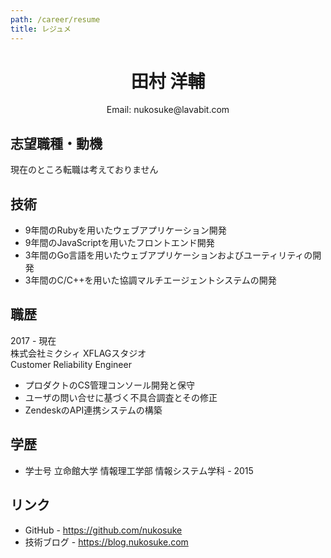 ```yaml
---
path: /career/resume
title: レジュメ
---
```


<div align='center'>
    <h1>田村 洋輔</h1>
    <p>Email: nukosuke@lavabit.com</p>
</div>

## 志望職種・動機
現在のところ転職は考えておりません

## 技術
- 9年間のRubyを用いたウェブアプリケーション開発
- 9年間のJavaScriptを用いたフロントエンド開発
- 3年間のGo言語を用いたウェブアプリケーションおよびユーティリティの開発
- 3年間のC/C++を用いた協調マルチエージェントシステムの開発

## 職歴
2017 - 現在  
株式会社ミクシィ XFLAGスタジオ  
Customer Reliability Engineer

- プロダクトのCS管理コンソール開発と保守
- ユーザの問い合せに基づく不具合調査とその修正
- ZendeskのAPI連携システムの構築

## 学歴
- 学士号 立命館大学 情報理工学部 情報システム学科 - 2015

## リンク
- GitHub - https://github.com/nukosuke
- 技術ブログ - https://blog.nukosuke.com

